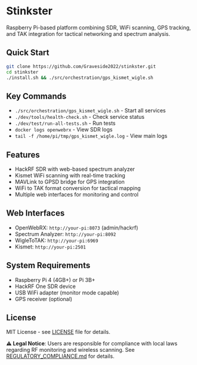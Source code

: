 # Stinkster

Raspberry Pi-based platform combining SDR, WiFi scanning, GPS tracking, and TAK integration for tactical networking and spectrum analysis.

## Quick Start

```bash
git clone https://github.com/Graveside2022/stinkster.git
cd stinkster
./install.sh && ./src/orchestration/gps_kismet_wigle.sh
```

## Key Commands

- `./src/orchestration/gps_kismet_wigle.sh` - Start all services
- `./dev/tools/health-check.sh` - Check service status
- `./dev/test/run-all-tests.sh` - Run tests
- `docker logs openwebrx` - View SDR logs
- `tail -f /home/pi/tmp/gps_kismet_wigle.log` - View main logs

## Features

- HackRF SDR with web-based spectrum analyzer
- Kismet WiFi scanning with real-time tracking
- MAVLink to GPSD bridge for GPS integration
- WiFi to TAK format conversion for tactical mapping
- Multiple web interfaces for monitoring and control

## Web Interfaces

- OpenWebRX: `http://your-pi:8073` (admin/hackrf)
- Spectrum Analyzer: `http://your-pi:8092`
- WigleToTAK: `http://your-pi:6969`
- Kismet: `http://your-pi:2501`

## System Requirements

- Raspberry Pi 4 (4GB+) or Pi 3B+
- HackRF One SDR device
- USB WiFi adapter (monitor mode capable)
- GPS receiver (optional)

## License

MIT License - see [LICENSE](LICENSE) file for details.

**⚠️ Legal Notice**: Users are responsible for compliance with local laws regarding RF monitoring and wireless scanning. See [REGULATORY_COMPLIANCE.md](REGULATORY_COMPLIANCE.md) for details.